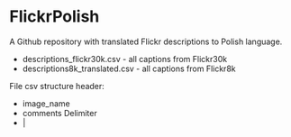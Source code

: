 # FlickrPolish
A Github repository with translated Flickr descriptions to Polish language.
- descriptions_flickr30k.csv - all captions from Flickr30k
- descriptions8k_translated.csv - all captions from Flickr8k

File csv structure header:
- image_name
- comments
Delimiter
- |
